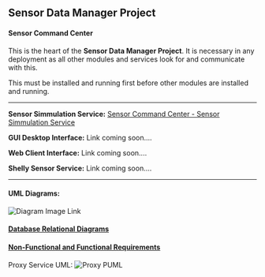 ## Sensor Data Manager Project
#### Sensor Command Center 

This is the heart of the **Sensor Data Manager Project**. It is necessary in any deployment as all other modules and services look for and communicate with this. 

This must be installed and running first before other modules are installed and running. 


_______________________________________________________________________________________________________________________________________________________________________________________

**Sensor Simmulation Service:** [Sensor Command Center - Sensor Simmulation Service](https://github.com/CharisGrubb/SensorCommandCenter-SensorSimmulation)

**GUI Desktop Interface:** Link coming soon....

**Web Client Interface:** Link coming soon....

**Shelly Sensor Service:** Link coming soon....



_______________________________________________________________________________________________________________________________________________________________________________________

#### UML Diagrams: 



![Diagram Image Link](https://www.plantuml.com/plantuml/png/5Sqn3i8m343HdLF01UATgLAGM62gE82JM2HIRLUEBQvFEttzwItJqJnukzo6r2qQNRlxFky0Xh_q7TwZn2IhAaxYgIf3xcXZFYrAWPLagcLbHccPnCc0SGWyj0OVZpvKuFD-mPfpsazg8Mb7_m00)


#### [Database Relational Diagrams](Documentation/Database_Relational_Diagram.md)

#### [Non-Functional and Functional Requirements](Documentation/Functional_and_Non_Functional_Reqs.md)









Proxy Service UML:
![Proxy PUML](http://www.plantuml.com/plantuml/proxy?cache=no&fmt=svg&src=https://raw.githubusercontent.com/CharisGrubb/SensorCommandCenter/refs/heads/main/Documentation/UML/SCC.puml)